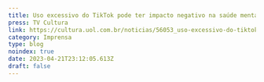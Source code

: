 ```yaml
---
title: Uso excessivo do TikTok pode ter impacto negativo na saúde mental de adolescentes, diz pesquisa
press: TV Cultura
link: https://cultura.uol.com.br/noticias/56053_uso-excessivo-do-tiktok-pode-ter-um-impacto-negativo-na-saude-mental-de-adolescentes-diz-pesquisa.html
category: Imprensa
type: blog
noindex: true
date: 2023-04-21T23:12:05.613Z
draft: false
---
```

